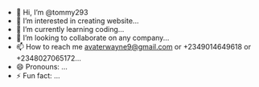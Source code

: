 - 👋 Hi, I’m @tommy293
- 👀 I’m interested in creating website...
- 🌱 I’m currently learning coding...
- 💞️ I’m looking to collaborate on any company...
- 📫 How to reach me avaterwayne9@gmail.com or +2349014649618 or +2348027065172...
- 😄 Pronouns: ...
- ⚡ Fun fact: ...

<!---
tommy293/tommy293 is a ✨ special ✨ repository because its `README.md` (this file) appears on your GitHub profile.
You can click the Preview link to take a look at your changes.
--->
